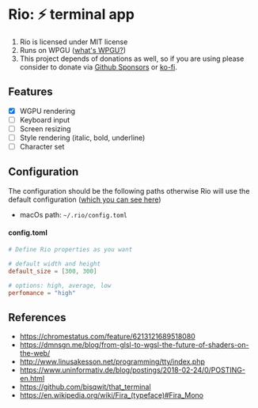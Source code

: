 # Rio: ⚡ terminal app 

1. Rio is licensed under MIT license
2. Runs on WPGU ([what's WPGU?](https://dmnsgn.me/blog/from-glsl-to-wgsl-the-future-of-shaders-on-the-web/))
3. This project depends of donations as well, so if you are using please consider to donate via [Github Sponsors](https://github.com/sponsors/raphamorim) or [ko-fi]().

## Features

- [x] WGPU rendering
- [ ] Keyboard input
- [ ] Screen resizing
- [ ] Style rendering (italic, bold, underline)
- [ ] Character set

## Configuration

The configuration should be the following paths otherwise Rio will use the default configuration ([which you can see here]())

- macOs path: `~/.rio/config.toml`

#### config.toml

```toml
# Define Rio properties as you want

# default width and height
default_size = [300, 300]

# options: high, average, low
perfomance = "high"
```

## References

- https://chromestatus.com/feature/6213121689518080
- https://dmnsgn.me/blog/from-glsl-to-wgsl-the-future-of-shaders-on-the-web/
- http://www.linusakesson.net/programming/tty/index.php
- https://www.uninformativ.de/blog/postings/2018-02-24/0/POSTING-en.html
- https://github.com/bisqwit/that_terminal
- https://en.wikipedia.org/wiki/Fira_(typeface)#Fira_Mono
